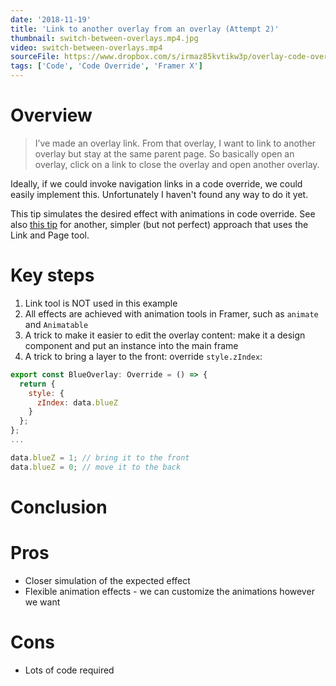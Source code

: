 ```yaml
---
date: '2018-11-19'
title: 'Link to another overlay from an overlay (Attempt 2)'
thumbnail: switch-between-overlays.mp4.jpg
video: switch-between-overlays.mp4
sourceFile: https://www.dropbox.com/s/irmaz85kvtikw3p/overlay-code-overrides.framerx?dl=0
tags: ['Code', 'Code Override', 'Framer X']
---
```


# Overview

> I’ve made an overlay link. From that overlay, I want to link to another overlay but stay at the same parent page. So basically open an overlay, click on a link to close the overlay and open another overlay.

Ideally, if we could invoke navigation links in a code override, we could easily implement this. Unfortunately I haven't found any way to do it yet.

This tip simulates the desired effect with animations in code override. See also [this tip](/tips/page-in-overlay/) for another, simpler (but not perfect) approach that uses the Link and Page tool.

# Key steps

1. Link tool is NOT used in this example
2. All effects are achieved with animation tools in Framer, such as `animate` and `Animatable`
3. A trick to make it easier to edit the overlay content: make it a design component and put an instance into the main frame
4. A trick to bring a layer to the front: override `style.zIndex`:

```jsx
export const BlueOverlay: Override = () => {
  return {
    style: {
      zIndex: data.blueZ
    }
  };
};
...

data.blueZ = 1; // bring it to the front
data.blueZ = 0; // move it to the back
```

# Conclusion

# Pros

- Closer simulation of the expected effect
- Flexible animation effects - we can customize the animations however we want

# Cons

- Lots of code required
